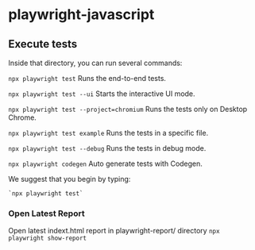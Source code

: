 # playwright-javascript


## Execute tests

Inside that directory, you can run several commands:

  `npx playwright test`
    Runs the end-to-end tests.

  `npx playwright test --ui`
    Starts the interactive UI mode.

  `npx playwright test --project=chromium`
    Runs the tests only on Desktop Chrome.

  `npx playwright test example`
    Runs the tests in a specific file.

  `npx playwright test --debug`
    Runs the tests in debug mode.

  `npx playwright codegen`
    Auto generate tests with Codegen.

We suggest that you begin by typing:

    `npx playwright test`

### Open Latest Report
Open latest indext.html report in playwright-report/ directory
`npx playwright show-report`